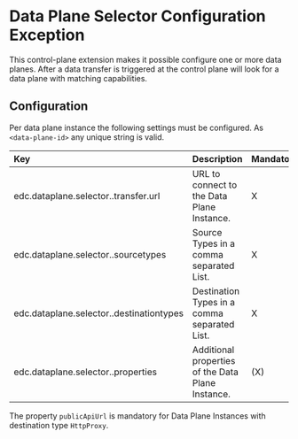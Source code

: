 # Data Plane Selector Configuration Exception

This control-plane extension makes it possible configure one or more data planes. After a data transfer is
triggered at the control plane will look for a data plane with matching capabilities.

## Configuration

Per data plane instance the following settings must be configured. As `<data-plane-id>` any unique string is valid.

| Key                                                          | Description                                       | Mandatory | Example                                                 |
|:-------------------------------------------------------------|:--------------------------------------------------|-----------|---------------------------------------------------------|
| edc.dataplane.selector.<data-plane-id>.transfer.url          | URL to connect to the Data Plane Instance.        | X         | http://localhost:8181/control/transfer                  |
| edc.dataplane.selector.<data-plane-id>.sourcetypes           | Source Types in a comma separated List.           | X         | HttpData                                                |
| edc.dataplane.selector.<data-plane-id>.destinationtypes      | Destination Types in a comma separated List.      | X         | HttpProxy                                               |
| edc.dataplane.selector.<data-plane-id>.properties            | Additional properties of the Data Plane Instance. | (X)       | { "publicApiUrl:": "http://localhost:8181/api/public" } |

The property `publicApiUrl` is mandatory for Data Plane Instances with destination type `HttpProxy`.